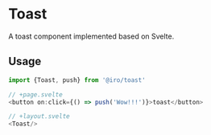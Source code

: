 # Toast
A toast component implemented based on Svelte.

## Usage

```ts
import {Toast, push} from '@iro/toast'

// +page.svelte
<button on:click={() => push('Wow!!!')}>toast</button>

// +layout.svelte
<Toast/>
```
